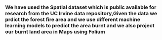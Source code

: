 ### We have used the Spatial dataset which is public available for research from the UC Irvine data repository,Given the data we prdict the forest fire area and we use different machine learning models to predict the area burnt and we also project our burnt land area in Maps using Folium 
